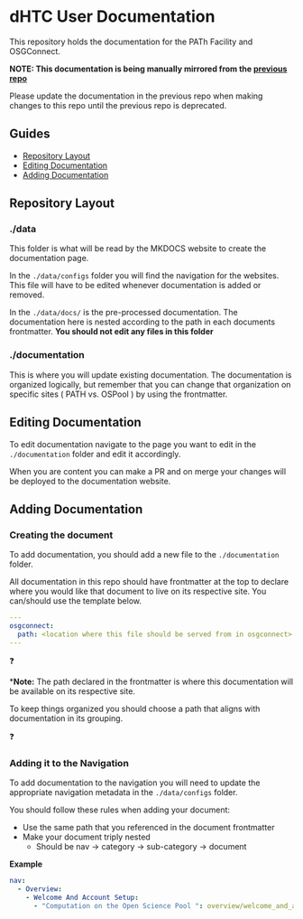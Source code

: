 # dHTC User Documentation

This repository holds the documentation for the PATh Facility and OSGConnect.

**NOTE: This documentation is being manually mirrored from the [previous repo](https://github.com/OSGConnect/connectbook)**

Please update the documentation in the previous repo when making changes to this repo until the previous repo is deprecated.

## Guides

- [Repository Layout](#repository-layout)
- [Editing Documentation](#editing-documentation)
- [Adding Documentation](#adding-documentation)

## Repository Layout

### ./data

This folder is what will be read by the MKDOCS website to create the documentation page. 

In the ```./data/configs``` folder you will find the navigation for the websites. This file will have to be 
edited whenever documentation is added or removed. 

In the ```./data/docs/``` is the pre-processed documentation. The documentation here is nested according
to the path in each documents frontmatter. **You should not edit any files in this folder**

### ./documentation

This is where you will update existing documentation. The documentation is organized logically, but 
remember that you can change that organization on specific sites ( PATH vs. OSPool ) by using
the frontmatter. 

## Editing Documentation 

To edit documentation navigate to the page you want to edit in the ```./documentation``` folder and edit it accordingly. 

When you are content you can make a PR and on merge your changes will be deployed to the documentation website. 

## Adding Documentation

### Creating the document

To add documentation, you should add a new file to the ```./documentation``` folder. 

All documentation in this repo should have frontmatter at the top to declare where you would like that document to live on 
its respective site. You can/should use the template below. 

```yaml
---
osgconnect:
  path: <location where this file should be served from in osgconnect>
---
```

:question: 

***Note:** The path declared in the frontmatter is where this documentation will be available on its respective site. 

To keep things organized you should choose a path that aligns with documentation in its grouping. 

:question:

### Adding it to the Navigation

To add documentation to the navigation you will need to update the appropriate navigation metadata in the ```./data/configs``` folder.

You should follow these rules when adding your document:
  - Use the same path that you referenced in the document frontmatter
  - Make your document triply nested
    - Should be nav -> category -> sub-category -> document
    
**Example**

```yaml
nav:
  - Overview:
    - Welcome And Account Setup:
      - "Computation on the Open Science Pool ": overview/welcome_and_account_setup/is-it-for-you.md
```

